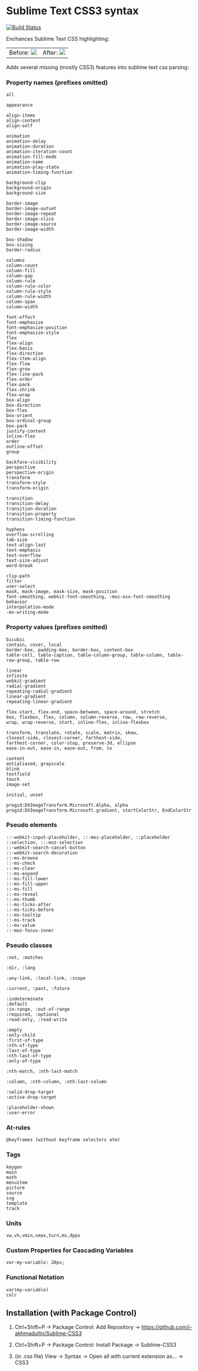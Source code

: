 # Sublime Text CSS3 syntax
[![Build Status](https://travis-ci.org/i-akhmadullin/Sublime-CSS3.png?branch=master)](https://travis-ci.org/i-akhmadullin/Sublime-CSS3)

Enchances Sublime Text CSS highlighting:

<table>
<tr>
<td>
Before:
<img src="https://raw.github.com/i-akhmadullin/Sublime-CSS3/master/before.png">
</td>
<td>
After:
<img src="https://raw.github.com/i-akhmadullin/Sublime-CSS3/master/after.png">
</td>
</tr>
</table>


Adds several missing (mostly CSS3) features into sublime text css parsing:

### Property names (prefixes omitted)
```
all

appearance

align-items
align-content
align-self

animation
animation-delay
animation-duration
animation-iteration-count
animation-fill-mode
animation-name
animation-play-state
animation-timing-function

background-clip
background-origin
background-size

border-image
border-image-outset
border-image-repeat
border-image-slice
border-image-source
border-image-width

box-shadow
box-sizing
border-radius

columns
column-count
column-fill
column-gap
column-rule
column-rule-color
column-rule-style
column-rule-width
column-span
column-width

font-effect
font-emphasize
font-emphasize-position
font-emphasize-style
flex
flex-align
flex-basis
flex-direction
flex-item-align
flex-flow
flex-grow
flex-line-pack
flex-order
flex-pack
flex-shrink
flex-wrap
box-align
box-direction
box-flex
box-orient
box-ordinal-group
box-pack
justify-content
inline-flex
order
outline-offset
group

backface-visibility
perspective
perspective-origin
transform
transform-style
transform-origin

transition
transition-delay
transition-duration
transition-property
transition-timing-function

hyphens
overflow-scrolling
tab-size
text-align-last
text-emphasis
text-overflow
text-size-adjust
word-break

clip-path
filter
user-select
mask, mask-image, mask-size, mask-position
font-smoothing, webkit-font-smoothing, -moz-osx-font-smoothing
behavior
interpolation-mode
-ms-writing-mode
```


### Property values (prefixes omitted)
```
bicubic
contain, cover, local
border-box, padding-box, border-box, content-box
table-cell, table-caption, table-column-group, table-column, table-row-group, table-row

linear
infinite
webkit-gradient
radial-gradient
repeating-radial-gradient
linear-gradient
repeating-linear-gradient

flex-start, flex-end, space-between, space-around, stretch
box, flexbox, flex, column, column-reverse, row, row-reverse,
wrap, wrap-reverse, start, inline-flex, inline-flexbox

transform, translate, rotate, scale, matrix, skew,
closest-side, closest-corner, farthest-side,
farthest-corner, color-stop, preserve-3d, ellipse
ease-in-out, ease-in, ease-out, from, to

content
antialiased, grayscale
blink
textfield
touch
image-set

initial, unset

progid:DXImageTransform.Microsoft.Alpha, alpha
progid:DXImageTransform.Microsoft.gradient, startColorStr, EndColorStr
```

### Pseudo elements
```
::-webkit-input-placeholder, ::-moz-placeholder, ::placeholder
::selection, ::-moz-selection
::-webkit-search-cancel-button
::-webkit-search-decoration
::-ms-browse
::-ms-check
::-ms-clear
::-ms-expand
::-ms-fill-lower
::-ms-fill-upper
::-ms-fill
::-ms-reveal
::-ms-thumb
::-ms-ticks-after
::-ms-ticks-before
::-ms-tooltip
::-ms-track
::-ms-value
::-moz-focus-inner
```

### Pseudo classes
```
:not, :matches

:dir, :lang

:any-link, :local-link, :scope

:current, :past, :future

:indeterminate
:default
:in-range, :out-of-range
:required, :optional
:read-only, :read-write

:empty
:only-child
:first-of-type
:nth-of-type
:last-of-type
:nth-last-of-type
:only-of-type

:nth-match, :nth-last-match

:column, :nth-column, :nth-last-column

:valid-drop-target
:active-drop-target

:placeholder-shown
:user-error
```

### At-rules
```
@keyframes (without keyframe selectors atm)
```

### Tags
```
keygen
main
math
menuitem
picture
source
svg
template
track
```

### Units
```
vw,vh,vmin,vmax,turn,ms,dppx
```

### Custom Properties for Cascading Variables
```
var-my-variable: 20px;
```

### Functional Notation
```
var(my-variable)
calc
```



## Installation (with Package Control)

1. Ctrl+Shift+P → Package Control: Add Repository → https://github.com/i-akhmadullin/Sublime-CSS3

2. Ctrl+Shift+P → Package Control: Install Package → Sublime-CSS3

3. (in .css file) View → Syntax → Open all with current extension as... → CSS3
